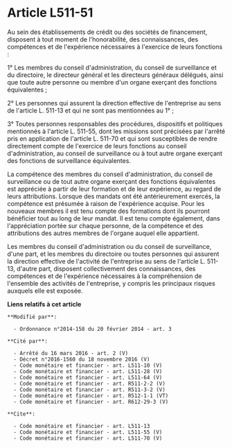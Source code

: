 # Article L511-51

Au sein des établissements de crédit ou des sociétés de financement, disposent à tout moment de l'honorabilité, des
connaissances, des compétences et de l'expérience nécessaires à l'exercice de leurs fonctions : 

1° Les membres du conseil d'administration, du conseil de surveillance et du directoire, le directeur général et les
directeurs généraux délégués, ainsi que toute autre personne ou membre d'un organe exerçant des fonctions équivalentes ; 

2° Les personnes qui assurent la direction effective de l'entreprise au sens de l'article L. 511-13 et qui ne sont pas
mentionnées au 1° ; 

3° Toutes personnes responsables des procédures, dispositifs et politiques mentionnés à l'article L. 511-55, dont les
missions sont précisées par l'arrêté pris en application de l'article L. 511-70 et qui sont susceptibles de rendre
directement compte de l'exercice de leurs fonctions au conseil d'administration, au conseil de surveillance ou à tout autre
organe exerçant des fonctions de surveillance équivalentes. 

La compétence des membres du conseil d'administration, du conseil de surveillance ou de tout autre organe exerçant des
fonctions équivalentes est appréciée à partir de leur formation et de leur expérience, au regard de leurs attributions.
Lorsque des mandats ont été antérieurement exercés, la compétence est présumée à raison de l'expérience acquise. Pour les
nouveaux membres il est tenu compte des formations dont ils pourront bénéficier tout au long de leur mandat. Il est tenu
compte également, dans l'appréciation portée sur chaque personne, de la compétence et des attributions des autres membres de
l'organe auquel elle appartient. 

Les membres du conseil d'administration ou du conseil de surveillance, d'une part, et les membres du directoire ou toutes
personnes qui assurent la direction effective de l'activité de l'entreprise au sens de l'article L. 511-13, d'autre part,
disposent collectivement des connaissances, des compétences et de l'expérience nécessaires à la compréhension de l'ensemble
des activités de l'entreprise, y compris les principaux risques auxquels elle est exposée.

**Liens relatifs à cet article**

	**Modifié par**:

	  - Ordonnance n°2014-158 du 20 février 2014 - art. 3

	**Cité par**:

	  - Arrêté du 16 mars 2016 - art. 2 (V)
	  - Décret n°2016-1560 du 18 novembre 2016 (V)
	  - Code monétaire et financier - art. L511-10 (V)
	  - Code monétaire et financier - art. L511-28 (V)
	  - Code monétaire et financier - art. L511-64 (V)
	  - Code monétaire et financier - art. R511-2-2 (V)
	  - Code monétaire et financier - art. R511-3-2 (V)
	  - Code monétaire et financier - art. R512-1-1 (VT)
	  - Code monétaire et financier - art. R612-29-3 (V)

	**Cite**:

	  - Code monétaire et financier - art. L511-13
	  - Code monétaire et financier - art. L511-55 (V)
	  - Code monétaire et financier - art. L511-70 (V)
